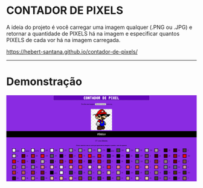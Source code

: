 <h1> CONTADOR DE PIXELS </h1>

A ideia do projeto é você carregar uma imagem qualquer (.PNG ou .JPG) e retornar a quantidade de PIXELS há na imagem e especificar quantos PIXELS de cada vor há na imagem carregada.

https://hebert-santana.github.io/contador-de-pixels/


<hr>
<h1> Demonstração </h1>

<div style="display: inline_block">
    <img align="center" alt="demonstração" src="./assets/img/demonstracao.png" />
</div>
